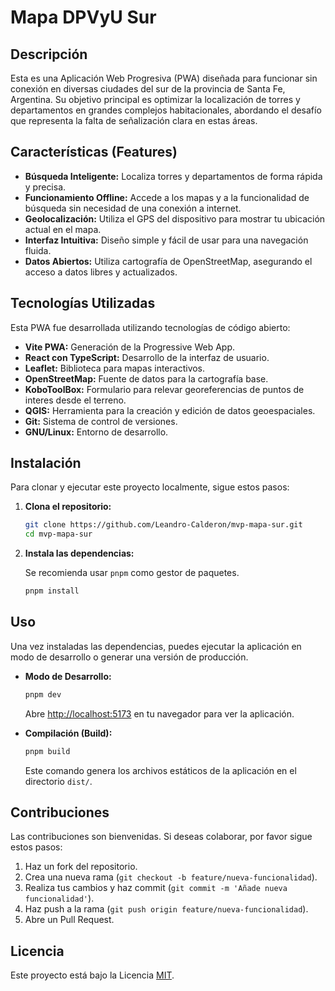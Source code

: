 # Mapa DPVyU Sur

## Descripción

Esta es una Aplicación Web Progresiva (PWA) diseñada para funcionar sin conexión en diversas ciudades del sur de la provincia de Santa Fe, Argentina. Su objetivo principal es optimizar la localización de torres y departamentos en grandes complejos habitacionales, abordando el desafío que representa la falta de señalización clara en estas áreas.

## Características (Features)

- **Búsqueda Inteligente:** Localiza torres y departamentos de forma rápida y precisa.
- **Funcionamiento Offline:** Accede a los mapas y a la funcionalidad de búsqueda sin necesidad de una conexión a internet.
- **Geolocalización:** Utiliza el GPS del dispositivo para mostrar tu ubicación actual en el mapa.
- **Interfaz Intuitiva:** Diseño simple y fácil de usar para una navegación fluida.
- **Datos Abiertos:** Utiliza cartografía de OpenStreetMap, asegurando el acceso a datos libres y actualizados.

## Tecnologías Utilizadas

Esta PWA fue desarrollada utilizando tecnologías de código abierto:

- **Vite PWA:** Generación de la Progressive Web App.
- **React con TypeScript:** Desarrollo de la interfaz de usuario.
- **Leaflet:** Biblioteca para mapas interactivos.
- **OpenStreetMap:** Fuente de datos para la cartografía base.
- **KoboToolBox:** Formulario para relevar georeferencias de puntos de interes desde el terreno.
- **QGIS:** Herramienta para la creación y edición de datos geoespaciales.
- **Git:** Sistema de control de versiones.
- **GNU/Linux:** Entorno de desarrollo.

## Instalación

Para clonar y ejecutar este proyecto localmente, sigue estos pasos:

1. **Clona el repositorio:**

    ```bash
    git clone https://github.com/Leandro-Calderon/mvp-mapa-sur.git
    cd mvp-mapa-sur
    ```

2. **Instala las dependencias:**

    Se recomienda usar `pnpm` como gestor de paquetes.

    ```bash
    pnpm install
    ```

## Uso

Una vez instaladas las dependencias, puedes ejecutar la aplicación en modo de desarrollo o generar una versión de producción.

- **Modo de Desarrollo:**

    ```bash
    pnpm dev
    ```

    Abre [http://localhost:5173](http://localhost:5173) en tu navegador para ver la aplicación.

- **Compilación (Build):**

    ```bash
    pnpm build
    ```

    Este comando genera los archivos estáticos de la aplicación en el directorio `dist/`.

## Contribuciones

Las contribuciones son bienvenidas. Si deseas colaborar, por favor sigue estos pasos:

1. Haz un fork del repositorio.
2. Crea una nueva rama (`git checkout -b feature/nueva-funcionalidad`).
3. Realiza tus cambios y haz commit (`git commit -m 'Añade nueva funcionalidad'`).
4. Haz push a la rama (`git push origin feature/nueva-funcionalidad`).
5. Abre un Pull Request.

## Licencia

Este proyecto está bajo la Licencia [MIT](LICENSE).
